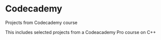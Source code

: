 # Codecademy
Projects from Codecademy course

This includes selected projects from a Codeacademy Pro course on C++
